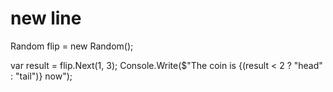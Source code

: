 # new line

Random flip = new Random();

var result = flip.Next(1, 3);
Console.Write($"The coin is {(result < 2 ? "head" : "tail")} now");

